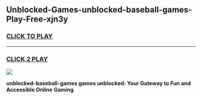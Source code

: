 
## Unblocked-Games-unblocked-baseball-games-Play-Free-xjn3y
<h3>
<a href="https://premium76.site?title=unblocked-baseball-games&ref=19M">CLICK TO PLAY</a></h3>
<hr>

<h3>
<a href="https://premium76.site?title=unblocked-baseball-games&ref=19M">CLICK 2 PLAY</a>
  
</h3>

<a href="https://premium76.site?title=unblocked-baseball-games&ref=19M"><img src="https://clearcache.store/games.png"></a>


**unblocked-baseball-games games unblocked: Your Gateway to Fun and Accessible Online Gaming**
